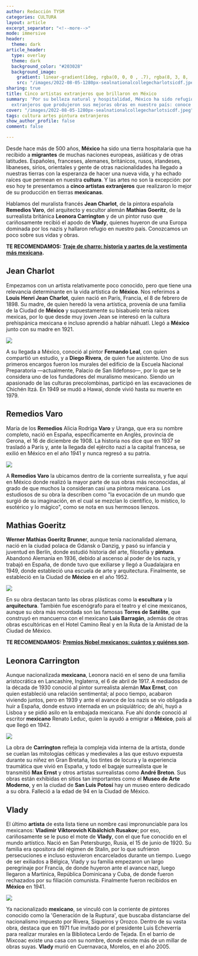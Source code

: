 ```yaml
---
author: Redacción TYSM
categories: CULTURA
layout: article
excerpt_separator: "<!--more-->"
mode: immersive
header:
  theme: dark
article_header:
  type: overlay
  theme: dark
  background_color: "#203028"
  background_image:
    gradient: linear-gradient(1deg, rgba(0, 0, 0 , .7), rgba(8, 3, 8, .9))
    src: "/images/2022-08-05-1280px-sealnationalcollegecharlotsicdf.jpeg"
sharing: true
title: Cinco artistas extranjeros que brillaron en México
summary: 'Por su belleza natural y hospitalidad, México ha sido refugio de artistas
  extranjeros que produjeron sus mejoras obras en nuestro país: conoce a algunos…'
cover: "/images/2022-08-05-1280px-sealnationalcollegecharlotsicdf.jpeg"
tags: cultura artes pintura extranjeros
show_author_profile: false
comment: false

---
```

Desde hace más de 500 años, **México** ha sido una tierra hospitalaria que ha recibido a **migrantes** de muchas naciones europeas, asiáticas y de otras latitudes. Españoles, franceses, alemanes, británicos, rusos, irlandeses, libaneses, sirios, orientales y gente de otras nacionalidades ha llegado a nuestras tierras con la esperanza de hacer una nueva vida, y ha echado raíces que permean en nuestra **cultura**. Y las artes no son la excepción: por eso hoy te presentamos a **cinco artistas extranjeros** que realizaron lo mejor de su producción en tierras **mexicanas**.

Hablamos del muralista francés **Jean Charlot**, de la pintora española **Remedios Varo**, del arquitecto y escultor alemán **Mathias Goeritz**, de la surrealista británica **Leonora Carrington** y de un pintor ruso que cariñosamente recibió el apodo de **Vlady**, quienes huyeron de una Europa dominada por los nazis y hallaron refugio en nuestro país. Conozcamos un poco sobre sus vidas y obras.

**TE RECOMENDAMOS:** [**Traje de charro: historia y partes de la vestimenta más mexicana**](https://blog.tonoysumariachi.com/mexicanisimos/2022/07/06/traje-de-charro-historia-y-partes-de-la-vestimenta-mas-mexicana.html)**.**

## Jean Charlot

Empezamos con un artista relativamente poco conocido, pero que tiene una relevancia determinante en la vida artística de **México**. Nos referimos a **Louis Henri Jean Charlot**, quien nació en París, Francia, el 8 de febrero de 1898. Su madre, de quien heredó la vena artística, provenía de una familia de la Ciudad de **México** y supuestamente su bisabuelo tenía raíces mexicas, por lo que desde muy joven Jean se interesó en la cultura prehispánica mexicana e incluso aprendió a hablar náhuatl. Llegó a **México** junto con su madre en 1921.

![](https://upload.wikimedia.org/wikipedia/commons/thumb/6/62/Masacre_en_el_Templo_Mayor_por_Jean_Charlot_01.jpg/1024px-Masacre_en_el_Templo_Mayor_por_Jean_Charlot_01.jpg)

A su llegada a México, conoció al pintor **Fernando Leal**, con quien compartió un estudio, y a **Diego Rivera**, de quien fue asistente. Uno de sus primeros encargos fueron los murales del edificio de la Escuela Nacional Preparatoria —actualmente, Palacio de San Ildefonso—, por lo que se le considera uno de los fundadores del muralismo mexicano. Siendo un apasionado de las culturas precolombinas, participó en las excavaciones de Chichén Itzá. En 1949 se mudó a Hawai, donde vivió hasta su muerte en 1979.

## Remedios Varo

María de los **Remedios** Alicia Rodriga **Varo** y Uranga, que era su nombre completo, nació en España, específicamente en Anglès, provincia de Gerona, el 16 de diciembre de 1908. La historia nos dice que en 1937 se trasladó a París y, ante la llegada del ejército nazi a la capital francesa, se exilió en México en el año 1941 y nunca regresó a su patria.

![](https://upload.wikimedia.org/wikipedia/commons/thumb/6/6a/Varo_Remedios_%286857423303%29.jpg/597px-Varo_Remedios_%286857423303%29.jpg)

A **Remedios Varo** la ubicamos dentro de la corriente surrealista, y fue aquí en México donde realizó la mayor parte de sus obras más reconocidas, al grado de que muchos la consideran casi una pintora mexicana. Los estudiosos de su obra la describen como "la evocación de un mundo que surgió de su imaginación, en el cual se mezclan lo científico, lo místico, lo esotérico y lo mágico", como se nota en sus hermosos lienzos.

## Mathias Goeritz

**Werner Mathias Goeritz Brunne**r, aunque tenía nacionalidad alemana, nació en la ciudad polaca de Gdansk o Danzig, y pasó su infancia y juventud en Berlín, donde estudió historia del arte, filosofía y **pintura**. Abandonó Alemania en 1936, debido al ascenso al poder de los nazis, y trabajó en España, de donde tuvo que exiliarse y llegó a Guadalajara en 1949, donde estableció una escuela de arte y arquitectura. Finalmente, se estableció en la Ciudad de **México** en el año 1952.

![](https://upload.wikimedia.org/wikipedia/commons/thumb/b/b9/Torres_de_Sat%C3%A9lite_-_2.jpg/812px-Torres_de_Sat%C3%A9lite_-_2.jpg)

En su obra destacan tanto las obras plásticas como la **escultura** y la **arquitectura**. También fue escenógrafo para el teatro y el cine mexicanos, aunque su obra más recordada son las famosas **Torres de Satélite**, que construyó en mancuerna con el mexicano **Luis Barragán**, además de otras obras escultóricas en el Hotel Camino Real y en la Ruta de la Amistad de la Ciudad de México.

**TE RECOMENDAMOS:** [**Premios Nobel mexicanos: cuántos y quiénes son**](https://blog.tonoysumariachi.com/cultura/2022/04/22/premios-nobel-mexicanos-cuantos-y-quienes-son.html)**.**

## Leonora Carrington

Aunque nacionalizada **mexicana**, Leonora nació en el seno de una familia aristocrática en Lancashire, Inglaterra, el 6 de abril de 1917. A mediados de la década de 1930 conoció al pintor surrealista alemán **Max Ernst**, con quien estableció una relación sentimental; al poco tiempo, acabaron viviendo juntos, pero en 1939 y ante el avance de los nazis se vio obligada a huir a España, donde estuvo internada en un psiquiátrico; de ahí, huyó a Lisboa y se pidió asilo en la embajada mexicana. Fue ahí donde conoció al escritor **mexicano** Renato Leduc, quien la ayudó a emigrar a **México**, país al que llegó en 1942.

![](https://upload.wikimedia.org/wikipedia/commons/thumb/9/93/Leonora_Carrington_%2816702191029%29.jpg/1024px-Leonora_Carrington_%2816702191029%29.jpg)

La obra de **Carrington** refleja la compleja vida interna de la artista, donde se cuelan las mitologías célticas y medievales a las que estuvo expuesta durante su niñez en Gran Bretaña, los tintes de locura y la experiencia traumática que vivió en España, y todo el bagaje surrealista que le transmitió **Max Ernst** y otros artistas surrealistas como **André Breton**. Sus obras están exhibidas en sitios tan importantes como el **Museo de Arte Moderno**, y en la ciudad de **San Luis Potosí** hay un museo entero dedicado a su obra. Falleció a la edad de 94 en la Ciudad de México.

## Vlady

El último **artista** de esta lista tiene un nombre casi impronunciable para los mexicanos: **Vladímir Víktorovich Kibálchich Rusakov**; por eso, cariñosamente se le puso el mote de **Vlady**, con el que fue conocido en el mundo artístico. Nació en San Petersburgo, Rusia, el 15 de junio de 1920. Su familia era opositora del régimen de Stalin, por lo que sufrieron persecuciones e incluso estuvieron encarcelados durante un tiempo. Luego de ser exiliados a Bélgica, Vlady y su familia empezaron un largo peregrinaje por Francia, de donde huyeron ante el avance nazi, luego llegaron a Martinica, República Dominicana y Cuba, de donde fueron rechazados por su filiación comunista. Finalmente fueron recibidos en **México** en 1941.

![](https://upload.wikimedia.org/wikipedia/commons/thumb/9/9c/Biblioteca_Miguel_Lerdo_de_Tejada.jpg/1024px-Biblioteca_Miguel_Lerdo_de_Tejada.jpg)

Ya nacionalizado **mexicano**, se vinculó con la corriente de pintores conocido como la 'Generación de la Ruptura', que buscaba distanciarse del nacionalismo impuesto por Rivera, Siqueiros y Orozco. Dentro de su vasta obra, destaca que en 1971 fue invitado por el presidente Luis Echeverría para realizar murales en la Biblioteca Lerdo de Tejada. En el barrio de Mixcoac existe una casa con su nombre, donde existe más de un millar de obras suyas. **Vlady** murió en Cuernavaca, Morelos, en el año 2005.